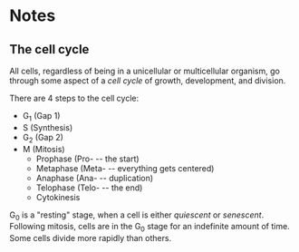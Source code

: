 # Notes

## The cell cycle

All cells, regardless of being in a unicellular or multicellular organism, go through some aspect of a *cell cycle* of growth, development, and division.

There are 4 steps to the cell cycle:

- G<sub>1</sub> (Gap 1)
- S (Synthesis)
- G<sub>2</sub> (Gap 2)
- M (Mitosis)
    - Prophase (Pro- -- the start)
    - Metaphase (Meta- -- everything gets centered)
    - Anaphase (Ana- -- duplication)
    - Telophase (Telo- -- the end)
    - Cytokinesis

G<sub>0</sub> is a "resting" stage, when a cell is either *quiescent* or *senescent*. Following mitosis, cells are in the G<sub>0</sub> stage for an indefinite amount of time. Some cells divide more rapidly than others.
